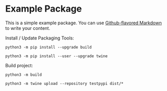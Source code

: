 # Example Package

This is a simple example package. You can use
[Github-flavored Markdown](https://guides.github.com/features/mastering-markdown/)
to write your content.


Install / Update Packaging Tools:

`python3 -m pip install --upgrade build`

`python3 -m pip install --user --upgrade twine`



Build project:

`python3 -m build`

`python3 -m twine upload --repository testpypi dist/*`



